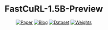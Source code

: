 <div align='center'>
<h1>FastCuRL-1.5B-Preview</h1>

<!-- TODO:  Thread, Paper, Dataset, Weights-->
[![Paper](https://img.shields.io/badge/paper-5f16a8?style=for-the-badge&logo=arxiv&logoColor=white)](FastCuRl.pdf)
[![Blog](https://img.shields.io/badge/Blog-3858bf?style=for-the-badge&logo=homepage&logoColor=white)](https://github.com/nick7nlp/FastCuRL)
[![Dataset](https://img.shields.io/badge/Datasets-4d8cd8?style=for-the-badge&logo=huggingface&logoColor=white)]([https://huggingface.co/datasets/BytedTsinghua-SIA/DAPO-Math-17k](https://huggingface.co/Nickyang/FastCuRL-1.5B-Preview))
[![Weights](https://img.shields.io/badge/Model%20Weights(coming%20soon)-63cad3?style=for-the-badge&logo=huggingface&logoColor=white)]([https://github.com/BytedTsinghua-SIA/DAPO](https://huggingface.co/Nickyang/FastCuRL-1.5B-Preview))
</div>
